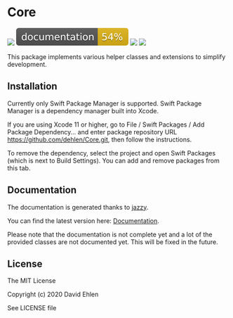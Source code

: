 # Core
<img src="https://img.shields.io/badge/supports-Swift%20Package%20Manager-green.svg">
<img src="./docs/badge.svg">
<img src="https://img.shields.io/badge/Swift-5-orange">
<img src="https://img.shields.io/badge/Platforms-iOS | macOS-lightgrey">

This package implements various helper classes and extensions to simplify development.

## Installation

Currently only Swift Package Manager is supported. 
Swift Package Manager is a dependency manager built into Xcode.

If you are using Xcode 11 or higher, go to File / Swift Packages / Add Package Dependency... and enter package repository URL https://github.com/dehlen/Core.git, then follow the instructions.

To remove the dependency, select the project and open Swift Packages (which is next to Build Settings). You can add and remove packages from this tab.

## Documentation
The documentation is generated thanks to [jazzy](https://github.com/realm/jazzy).

You can find the latest version here: [Documentation](./docs).

Please note that the documentation is not complete yet and a lot of the provided classes are not documented yet. This will be fixed in the future.

## License
The MIT License

Copyright (c) 2020 David Ehlen

See LICENSE file

